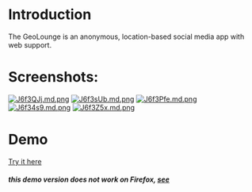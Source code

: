 # Introduction

The GeoLounge is an anonymous, location-based social media app with web support.


# Screenshots:
<a href="https://freeimage.host/i/J6f3QJj"><img src="https://iili.io/J6f3QJj.md.png" alt="J6f3QJj.md.png" border="0"></a>
<a href="https://freeimage.host/i/J6f3sUb"><img src="https://iili.io/J6f3sUb.md.png" alt="J6f3sUb.md.png" border="0"></a>
<a href="https://freeimage.host/i/J6f3Pfe"><img src="https://iili.io/J6f3Pfe.md.png" alt="J6f3Pfe.md.png" border="0"></a>
<a href="https://freeimage.host/i/J6f34s9"><img src="https://iili.io/J6f34s9.md.png" alt="J6f34s9.md.png" border="0"></a>
<a href="https://freeimage.host/i/J6f3Z5x"><img src="https://iili.io/J6f3Z5x.md.png" alt="J6f3Z5x.md.png" border="0"></a>


# Demo

[Try it here](https://dev-salem.github.io/)
##### this demo version does not work on Firefox, [see](https://stackoverflow.com/questions/24371734/firefox-cross-origin-request-blocked-despite-headers)
